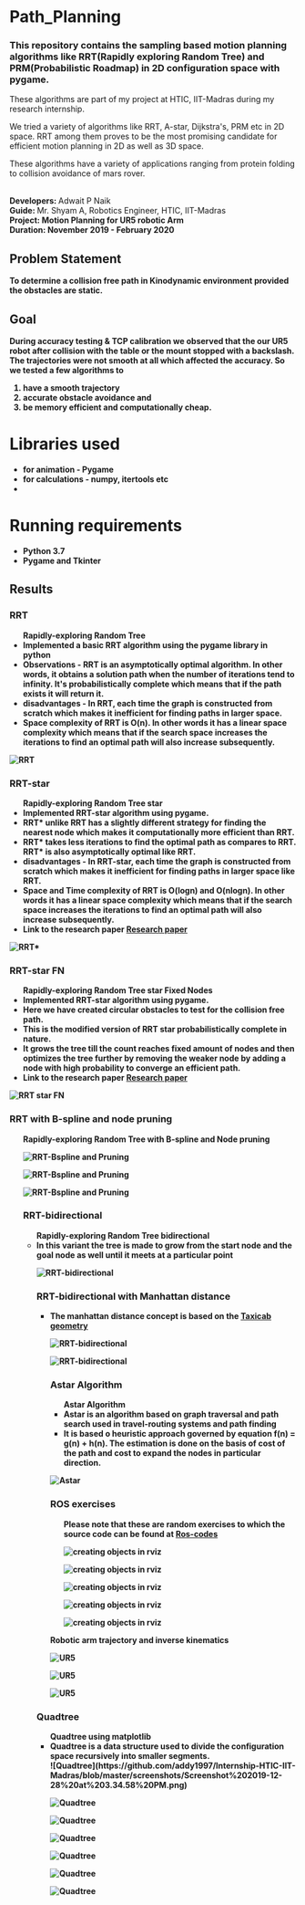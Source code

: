 # Path_Planning
### This repository contains the sampling based motion planning algorithms like RRT(Rapidly exploring Random Tree) and PRM(Probabilistic Roadmap) in 2D configuration space with pygame.

These algorithms are part of my project at HTIC, IIT-Madras during my research internship.

We tried a variety of algorithms like RRT, A-star, Dijkstra's, PRM etc in 2D space. RRT among them proves to be the most promising candidate for efficient motion planning in 2D as well as 3D space.<br>

These algorithms have a variety of applications ranging from protein folding to collision avoidance of mars rover. <br>  

<br>
<b> Developers: </b> Adwait P Naik <br>
<b> Guide: </b> Mr. Shyam A, Robotics Engineer, HTIC, IIT-Madras<br>
<b> Project: <b> Motion Planning for UR5 robotic Arm<br>
<b> Duration:<b> November 2019 - February 2020 <br>

## Problem Statement

To determine a collision free path in Kinodynamic environment provided the obstacles are static.

## Goal

During accuracy testing & TCP calibration we observed that the our UR5 robot after collision with the table or the mount stopped with a backslash. The trajectories were not smooth at all which affected the accuracy. So we tested a few algorithms to

1) have a smooth trajectory
2) accurate obstacle avoidance and
3) be memory efficient and computationally cheap.

# Libraries used

<ul>
<li> <b> for animation</b> - Pygame</li>
<li> <b> for calculations</b> - numpy, itertools etc<li>
</ul>

# Running requirements

<ul>
<li> Python 3.7 </li>
<li> Pygame and Tkinter </li>
</ul>

## Results
### RRT
<ul>
<b> Rapidly-exploring Random Tree </b>
<li>Implemented a basic RRT algorithm using the pygame library in python</li>
<li> <b>Observations -</b> RRT is an asymptotically optimal algorithm. In other words, it obtains a solution path when the number of iterations tend to infinity. It's probabilistically complete which means that if the path exists it will return it.</li>

<li> <b>disadvantages - </b> In RRT, each time the graph is constructed from scratch which makes it inefficient for finding paths in larger space.
<li> Space complexity of RRT is O(n). In other words it has a linear space complexity which means that if the search space increases the iterations to find an optimal path will also increase subsequently. </li>
</ul>

![RRT](https://github.com/addy1997/Internship-HTIC/blob/master/Motion%20planning/RRT%20variants/Screenshots/RRT%20with%20obstacles.png)

### RRT-star
<ul>
<b>Rapidly-exploring Random Tree star </b>
<li>Implemented RRT-star algorithm using pygame.</li>
<li>RRT* unlike RRT has a slightly different strategy for finding the nearest node which makes it computationally more efficient than RRT.</li>
<li>RRT* takes less iterations to find the optimal path as compares to RRT.</li>RRT* is also asymptotically optimal like RRT.</li>

<li> <b>disadvantages - </b> In RRT-star, each time the graph is constructed from scratch which makes it inefficient for finding paths in larger space like RRT.
<li> Space and Time complexity of RRT is O(logn) and O(nlogn). In other words it has a linear space complexity which means that if the search space increases the iterations to find an optimal path will also increase subsequently. </li>
<li> Link to the research paper <a href = "https://link.springer.com/chapter/10.1007/978-3-319-16841-8_7" > Research paper</a></li>
  

</ul>

![RRT*](https://github.com/addy1997/Internship-HTIC/blob/master/Motion%20planning/RRT%20variants/Screenshots/RRT%20star%20with%20obstacles2.png)

### RRT-star FN
<ul>
<b>Rapidly-exploring Random Tree star Fixed Nodes </b>
<li>Implemented RRT-star algorithm using pygame.</li>
<li>Here we have created circular obstacles to test for the collision free path.</li>
<li>This is the modified version of RRT star probabilistically complete in nature. </li>
<li>It grows the tree till the count reaches fixed amount of nodes and then optimizes the tree further by removing the weaker node by adding a node with high probability to converge an efficient path.</li>
  
<li> Link to the research paper <a href = "https://www.researchgate.net/publication/261271325_Rapidly-exploring_random_tree_based_memory_efficient_motion_planning/download" > Research paper</a></li>
  
</ul>

![RRT star FN](https://github.com/addy1997/Internship-HTIC/blob/master/Motion%20planning/RRT%20variants/Screenshots/RRT%20Finite%20Node.png)

### RRT with B-spline and node pruning
<ul>
<b>Rapidly-exploring Random Tree with B-spline and Node pruning</b>

![RRT-Bspline and Pruning](https://github.com/addy1997/Internship-HTIC/blob/master/Motion%20planning/RRT%20variants/Screenshots/RRT-pruning1.png)

![RRT-Bspline and Pruning](https://github.com/addy1997/Internship-HTIC/blob/master/Motion%20planning/RRT%20variants/Screenshots/RRT-pruning2.png)

![RRT-Bspline and Pruning](https://github.com/addy1997/Internship-HTIC/blob/master/Motion%20planning/RRT%20variants/Screenshots/RRT-pruning3.png)

### RRT-bidirectional
<ul>
<b> Rapidly-exploring Random Tree bidirectional</b>
<li> In this variant the tree is made to grow from the start node and the goal node as well until it meets at a particular point</li>

![RRT-bidirectional](https://github.com/addy1997/Internship-HTIC/blob/master/Motion%20planning/RRT%20variants/Screenshots/RRT%20connect%20manhattan.png)

### RRT-bidirectional with Manhattan distance
<ul>
<li>The manhattan distance concept is based on the <a href = "https://en.wikipedia.org/wiki/Taxicab_geometry">Taxicab geometry</a></li>
  
![RRT-bidirectional](https://github.com/addy1997/Internship-HTIC/blob/master/Motion%20planning/RRT%20variants/Screenshots/Screenshot%202020-03-02%20at%2010.09.56%20PM.png)

![RRT-bidirectional](https://github.com/addy1997/Internship-HTIC/blob/master/Motion%20planning/RRT%20variants/Screenshots/Screenshot%202020-03-02%20at%2010.10.09%20PM.png)


### Astar Algorithm
<ul>
<b>Astar Algorithm</b>
<li> Astar is an algorithm based on <b> graph traversal and path search</b> used in travel-routing systems and path finding</li>
<li> It is based o heuristic approach governed by equation f(n) = g(n) + h(n). The estimation is done on the basis of cost of the path and cost to expand the nodes in particular direction.</li>
</ul>

![Astar](https://github.com/addy1997/Internship-HTIC/blob/master/Motion%20planning/A%20star/Screenshot%202020-02-21%20at%2010.58.12%20AM.png)

  
### ROS exercises
<ul>
<b> Please note that these are random exercises to which the source code can be found at <a href = "https://github.com/addy1997/Internship-HTIC/tree/master/ROS%20codes"> Ros-codes </a> </b>
  
![creating objects in rviz](https://github.com/addy1997/Internship-HTIC/blob/master/screenshots/Screenshot%202019-09-25%20at%202.45.28%20PM.png)

![creating objects in rviz](https://github.com/addy1997/Internship-HTIC/blob/master/screenshots/Screenshot%202019-09-25%20at%202.46.30%20PM.png)

![creating objects in rviz](https://github.com/addy1997/Internship-HTIC/blob/master/screenshots/Screenshot%202019-09-29%20at%201.03.28%20PM.png)

![creating objects in rviz](https://github.com/addy1997/Internship-HTIC/blob/master/screenshots/Screenshot%202019-09-29%20at%201.03.41%20PM.png)

![creating objects in rviz](https://github.com/addy1997/Internship-HTIC/blob/master/screenshots/Screenshot%202019-09-25%20at%202.51.00%20PM.png)

</ul>

<b> Robotic arm trajectory and inverse kinematics </b>

![UR5](https://github.com/addy1997/Internship-HTIC/blob/master/screenshots/Simulation-of-UR-10-robot-in-Gazebo-simulator.png)


![UR5](https://github.com/addy1997/Internship-HTIC/blob/master/screenshots/43643941-31346fb8-972d-11e8-91d8-b48f7.png)


![UR5](https://github.com/addy1997/Internship-HTIC/blob/master/screenshots/56207743-097e7780-603f-11e9-8461-b4d353e21496.png)

</ul>

### Quadtree 
<ul>
<b> Quadtree using matplotlib </b>
<li> Quadtree is a data structure used to divide the configuration space recursively into smaller segments. </li>
![Quadtree](https://github.com/addy1997/Internship-HTIC-IIT-Madras/blob/master/screenshots/Screenshot%202019-12-28%20at%203.34.58%20PM.png)
  
![Quadtree](https://github.com/addy1997/Internship-HTIC-IIT-Madras/blob/master/screenshots/Screenshot%202019-12-28%20at%203.35.10%20PM.png)

![Quadtree](https://github.com/addy1997/Internship-HTIC-IIT-Madras/blob/master/screenshots/Screenshot%202019-12-28%20at%203.35.23%20PM.png)
  
![Quadtree](https://github.com/addy1997/Internship-HTIC-IIT-Madras/blob/master/screenshots/Screenshot%202019-12-28%20at%203.38.01%20PM.png)

![Quadtree](https://github.com/addy1997/Internship-HTIC-IIT-Madras/blob/master/screenshots/Screenshot%202019-12-28%20at%203.38.27%20PM.png)

![Quadtree](https://github.com/addy1997/Internship-HTIC-IIT-Madras/blob/master/screenshots/Screenshot%202019-12-28%20at%203.39.13%20PM.png)

![Quadtree](https://github.com/addy1997/Internship-HTIC-IIT-Madras/blob/master/screenshots/Screenshot%202019-12-28%20at%203.39.34%20PM.png)

</ul>











